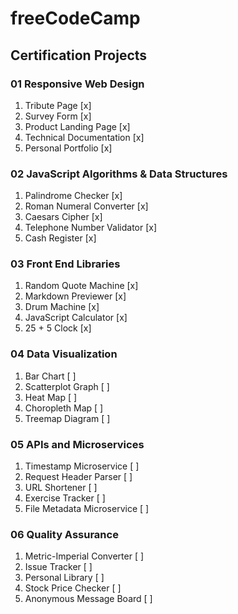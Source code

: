 # freeCodeCamp

## Certification Projects

### 01 Responsive Web Design

1. Tribute Page [x]
2. Survey Form [x]
3. Product Landing Page [x]
4. Technical Documentation [x]
5. Personal Portfolio [x]

### 02 JavaScript Algorithms & Data Structures

1. Palindrome Checker [x]
2. Roman Numeral Converter [x]
3. Caesars Cipher [x]
4. Telephone Number Validator [x]
5. Cash Register [x]

### 03 Front End Libraries

1. Random Quote Machine [x]
2. Markdown Previewer [x]
3. Drum Machine [x]
4. JavaScript Calculator [x]
5. 25 + 5 Clock [x]

### 04 Data Visualization

1. Bar Chart [ ]
2. Scatterplot Graph [ ]
3. Heat Map [ ]
4. Choropleth Map [ ]
5. Treemap Diagram [ ]

### 05 APIs and Microservices

1. Timestamp Microservice [ ]
2. Request Header Parser [ ]
3. URL Shortener [ ]
4. Exercise Tracker [ ]
5. File Metadata Microservice [ ]

### 06 Quality Assurance

1. Metric-Imperial Converter [ ]
2. Issue Tracker [ ]
3. Personal Library [ ]
4. Stock Price Checker [ ]
5. Anonymous Message Board [ ]
